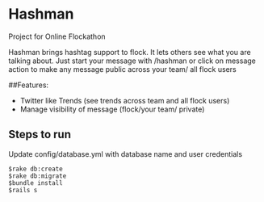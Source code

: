 # Hashman
Project for Online Flockathon


Hashman brings hashtag support to flock. It lets others see what you are talking about.  Just start your message with /hashman or click on message action to make any message public across your team/ all flock users

##Features:
  - Twitter like Trends (see trends across team and all flock users)
  - Manage visibility of message (flock/your team/ private)


## Steps to run
Update config/database.yml with database name and user credentials

```
$rake db:create
$rake db:migrate
$bundle install
$rails s
```

